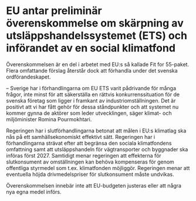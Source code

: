 # EU antar preliminär överenskommelse om skärpning av utsläppshandelssystemet (ETS) och införandet av en social klimatfond

Överenskommelsen är en del i arbetet med EU:s så kallade Fit for 55-paket. Flera omfattande förslag återstår dock att förhandla under det svenska ordförandeskapet.

– Sverige har i förhandlingarna om EU ETS varit pådrivande för många frågor, inte minst för att säkerställa en rättvis konkurrenssituation för de svenska företag som ligger i framkant av industriomställningen. Det är positivt att vi har fått gehör för dessa ståndpunkter och att systemet nu kommer gynna de aktörer som leder utvecklingen, säger klimat- och miljöminister Romina Pourmokhtari.

Regeringen har i slutförhandlingarna betonat att målen i EU:s klimatlag ska nås på ett samhällsekonomiskt effektivt sätt. Regeringen har i förhandlingarna strävat efter att begränsa den sociala klimatfondens omfattning samt att utsläppshandeln för vägtransporter och byggnader ska införas först 2027. Samtidigt menar regeringen att effekterna för slutkonsument av omställningen kan behöva kompenseras för genom offentliga styrmedel som t.ex. klimatfonden möjliggör. Regeringen menar att eventuella höjda drivmedelspriser för slutkonsument måste undvikas.

Överenskommelsen innebär inte att EU-budgeten justeras eller att några nya egna medel införs.
